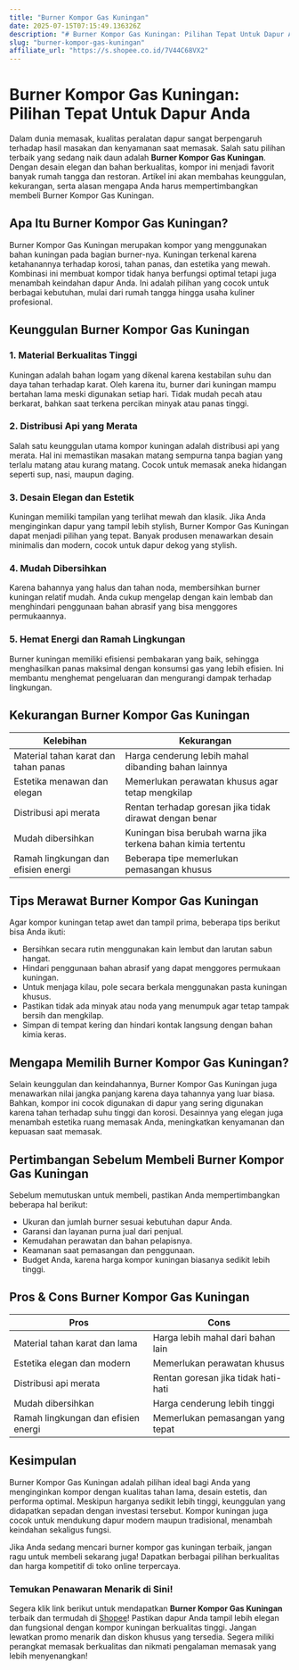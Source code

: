 ```yaml
---
title: "Burner Kompor Gas Kuningan"
date: 2025-07-15T07:15:49.136326Z
description: "# Burner Kompor Gas Kuningan: Pilihan Tepat Untuk Dapur Anda..."
slug: "burner-kompor-gas-kuningan"
affiliate_url: "https://s.shopee.co.id/7V44C68VX2"
---
```

# Burner Kompor Gas Kuningan: Pilihan Tepat Untuk Dapur Anda

Dalam dunia memasak, kualitas peralatan dapur sangat berpengaruh terhadap hasil masakan dan kenyamanan saat memasak. Salah satu pilihan terbaik yang sedang naik daun adalah **Burner Kompor Gas Kuningan**. Dengan desain elegan dan bahan berkualitas, kompor ini menjadi favorit banyak rumah tangga dan restoran. Artikel ini akan membahas keunggulan, kekurangan, serta alasan mengapa Anda harus mempertimbangkan membeli Burner Kompor Gas Kuningan.

## Apa Itu Burner Kompor Gas Kuningan?

Burner Kompor Gas Kuningan merupakan kompor yang menggunakan bahan kuningan pada bagian burner-nya. Kuningan terkenal karena ketahanannya terhadap korosi, tahan panas, dan estetika yang mewah. Kombinasi ini membuat kompor tidak hanya berfungsi optimal tetapi juga menambah keindahan dapur Anda. Ini adalah pilihan yang cocok untuk berbagai kebutuhan, mulai dari rumah tangga hingga usaha kuliner profesional.

## Keunggulan Burner Kompor Gas Kuningan

### 1. Material Berkualitas Tinggi

Kuningan adalah bahan logam yang dikenal karena kestabilan suhu dan daya tahan terhadap karat. Oleh karena itu, burner dari kuningan mampu bertahan lama meski digunakan setiap hari. Tidak mudah pecah atau berkarat, bahkan saat terkena percikan minyak atau panas tinggi.

### 2. Distribusi Api yang Merata

Salah satu keunggulan utama kompor kuningan adalah distribusi api yang merata. Hal ini memastikan masakan matang sempurna tanpa bagian yang terlalu matang atau kurang matang. Cocok untuk memasak aneka hidangan seperti sup, nasi, maupun daging.

### 3. Desain Elegan dan Estetik

Kuningan memiliki tampilan yang terlihat mewah dan klasik. Jika Anda menginginkan dapur yang tampil lebih stylish, Burner Kompor Gas Kuningan dapat menjadi pilihan yang tepat. Banyak produsen menawarkan desain minimalis dan modern, cocok untuk dapur dekog yang stylish.

### 4. Mudah Dibersihkan

Karena bahannya yang halus dan tahan noda, membersihkan burner kuningan relatif mudah. Anda cukup mengelap dengan kain lembab dan menghindari penggunaan bahan abrasif yang bisa menggores permukaannya.

### 5. Hemat Energi dan Ramah Lingkungan

Burner kuningan memiliki efisiensi pembakaran yang baik, sehingga menghasilkan panas maksimal dengan konsumsi gas yang lebih efisien. Ini membantu menghemat pengeluaran dan mengurangi dampak terhadap lingkungan.

## Kekurangan Burner Kompor Gas Kuningan

| **Kelebihan** | **Kekurangan** |
|----------------|----------------|
| Material tahan karat dan tahan panas | Harga cenderung lebih mahal dibanding bahan lainnya |
| Estetika menawan dan elegan | Memerlukan perawatan khusus agar tetap mengkilap |
| Distribusi api merata | Rentan terhadap goresan jika tidak dirawat dengan benar |
| Mudah dibersihkan | Kuningan bisa berubah warna jika terkena bahan kimia tertentu |
| Ramah lingkungan dan efisien energi | Beberapa tipe memerlukan pemasangan khusus |

## Tips Merawat Burner Kompor Gas Kuningan

Agar kompor kuningan tetap awet dan tampil prima, beberapa tips berikut bisa Anda ikuti:

- Bersihkan secara rutin menggunakan kain lembut dan larutan sabun hangat.
- Hindari penggunaan bahan abrasif yang dapat menggores permukaan kuningan.
- Untuk menjaga kilau, pole secara berkala menggunakan pasta kuningan khusus.
- Pastikan tidak ada minyak atau noda yang menumpuk agar tetap tampak bersih dan mengkilap.
- Simpan di tempat kering dan hindari kontak langsung dengan bahan kimia keras.

## Mengapa Memilih Burner Kompor Gas Kuningan?

Selain keunggulan dan keindahannya, Burner Kompor Gas Kuningan juga menawarkan nilai jangka panjang karena daya tahannya yang luar biasa. Bahkan, kompor ini cocok digunakan di dapur yang sering digunakan karena tahan terhadap suhu tinggi dan korosi. Desainnya yang elegan juga menambah estetika ruang memasak Anda, meningkatkan kenyamanan dan kepuasan saat memasak.

## Pertimbangan Sebelum Membeli Burner Kompor Gas Kuningan

Sebelum memutuskan untuk membeli, pastikan Anda mempertimbangkan beberapa hal berikut:

- Ukuran dan jumlah burner sesuai kebutuhan dapur Anda.
- Garansi dan layanan purna jual dari penjual.
- Kemudahan perawatan dan bahan pelapisnya.
- Keamanan saat pemasangan dan penggunaan.
- Budget Anda, karena harga kompor kuningan biasanya sedikit lebih tinggi.

## Pros & Cons Burner Kompor Gas Kuningan

| **Pros** | **Cons** |
|---|---|
| Material tahan karat dan lama | Harga lebih mahal dari bahan lain |
| Estetika elegan dan modern | Memerlukan perawatan khusus |
| Distribusi api merata | Rentan goresan jika tidak hati-hati |
| Mudah dibersihkan | Harga cenderung lebih tinggi |
| Ramah lingkungan dan efisien energi | Memerlukan pemasangan yang tepat |

## Kesimpulan

Burner Kompor Gas Kuningan adalah pilihan ideal bagi Anda yang menginginkan kompor dengan kualitas tahan lama, desain estetis, dan performa optimal. Meskipun harganya sedikit lebih tinggi, keunggulan yang didapatkan sepadan dengan investasi tersebut. Kompor kuningan juga cocok untuk mendukung dapur modern maupun tradisional, menambah keindahan sekaligus fungsi.

Jika Anda sedang mencari burner kompor gas kuningan terbaik, jangan ragu untuk membeli sekarang juga! Dapatkan berbagai pilihan berkualitas dan harga kompetitif di toko online terpercaya.

### Temukan Penawaran Menarik di Sini!

Segera klik link berikut untuk mendapatkan **Burner Kompor Gas Kuningan** terbaik dan termudah di [Shopee](https://s.shopee.co.id/7V44C68VX2)! Pastikan dapur Anda tampil lebih elegan dan fungsional dengan kompor kuningan berkualitas tinggi. Jangan lewatkan promo menarik dan diskon khusus yang tersedia. Segera miliki perangkat memasak berkualitas dan nikmati pengalaman memasak yang lebih menyenangkan!